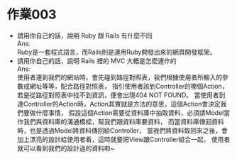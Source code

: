 # 作業003
* 請用你自己的話，說明 Ruby 跟 Rails 有什麼不同<br />
Ans:<br />
Ruby是一套程式語言，而Rails則是運用Ruby開發出來的網頁開發框架。
* 請用你自己的話，說明 Rails 裡的 MVC 大概是怎麼運作的<br />
Ans:<br />
使用者連到我們的網站時，會先碰到路徑對照表，我們根據使用者所輸入的參數或網址等等，配合路徑對照表，
指引使用者該到Controller的哪個Action，若是從路徑對照表中找不到資訊，便會出現404 NOT FOUND。
當使用者到達Controller的Action時，Action其實就是方法的意思，這個Action會決定我們要做什麼事情，
假設這個Action需要從資料庫中抽取資料，必須請Model當作我們與資料庫的溝通橋樑，幫我們跟資料庫要資料，
而當資料庫傳回資料時，也是透過Model將資料傳回給Controller，
當我們將資料取回來之後，會加上漂亮的設計給使用者看，這時就要把View跟Controller組合一起，
使用者就可以看到我們的設計過的資料啦~
